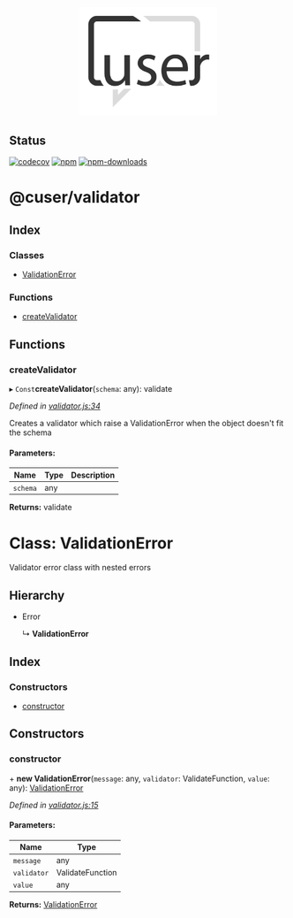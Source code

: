 <p align="center">
  <a href="./"><img width="250" src="https://raw.githubusercontent.com/rubeniskov/cuser/master/docs/logo.svg" alt="cuser logo" /></a>
</p>

## Status
[![codecov](https://codecov.io/gh/rubeniskov/cuser/branch/master/graph/badge.svg?flag=validator)](https://codecov.io/gh/rubeniskov/cuser)
[![npm](https://img.shields.io/npm/v/@cuser/validator.svg)](https://www.npmjs.com/package/@cuser/validator)
[![npm-downloads](https://img.shields.io/npm/dw/@cuser/validator)](https://www.npmjs.com/package/@cuser/validator)


# @cuser/validator

## Index

### Classes

* [ValidationError](docs/classes/validationerror.md)

### Functions

* [createValidator](docs/globals.md#createvalidator)

## Functions

### createValidator

▸ `Const`**createValidator**(`schema`: any): validate

*Defined in [validator.js:34](https://github.com/rubeniskov/cuser/blob/d8636b7/packages/validator/validator.js#L34)*

Creates a validator which raise a ValidationError when the object doesn't fit the schema

#### Parameters:

Name | Type | Description |
------ | ------ | ------ |
`schema` | any |   |

**Returns:** validate
# Class: ValidationError

Validator error class with nested errors

## Hierarchy

* Error

  ↳ **ValidationError**

## Index

### Constructors

* [constructor](docs/classes/validationerror.md#constructor)

## Constructors

### constructor

\+ **new ValidationError**(`message`: any, `validator`: ValidateFunction, `value`: any): [ValidationError](docs/classes/validationerror.md)

*Defined in [validator.js:15](https://github.com/rubeniskov/cuser/blob/d8636b7/packages/validator/validator.js#L15)*

#### Parameters:

Name | Type |
------ | ------ |
`message` | any |
`validator` | ValidateFunction |
`value` | any |

**Returns:** [ValidationError](docs/classes/validationerror.md)
